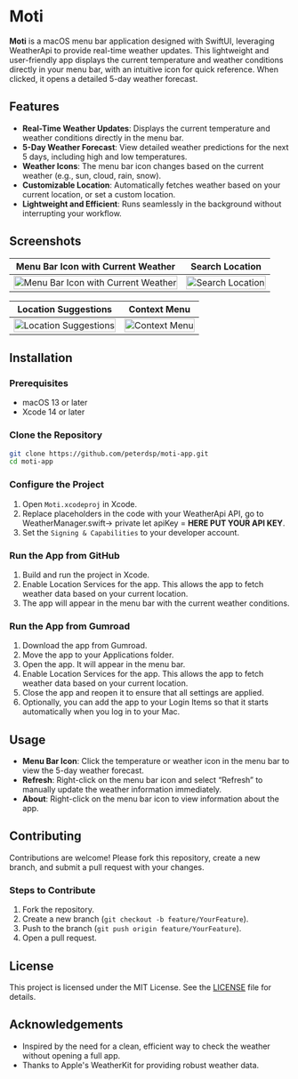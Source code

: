 # Moti

**Moti** is a macOS menu bar application designed with SwiftUI, leveraging WeatherApi to provide real-time weather updates. This lightweight and user-friendly app displays the current temperature and weather conditions directly in your menu bar, with an intuitive icon for quick reference. When clicked, it opens a detailed 5-day weather forecast.

## Features

- **Real-Time Weather Updates**: Displays the current temperature and weather conditions directly in the menu bar.
- **5-Day Weather Forecast**: View detailed weather predictions for the next 5 days, including high and low temperatures.
- **Weather Icons**: The menu bar icon changes based on the current weather (e.g., sun, cloud, rain, snow).
- **Customizable Location**: Automatically fetches weather based on your current location, or set a custom location.
- **Lightweight and Efficient**: Runs seamlessly in the background without interrupting your workflow.

## Screenshots

| Menu Bar Icon with Current Weather | Search Location |
|-----------------------------------|-----------------|
| <img src="https://github.com/user-attachments/assets/be44f179-4bfd-4c35-84ee-11cc7b03cc60" width="100%" alt="Menu Bar Icon with Current Weather"> | <img src="https://github.com/user-attachments/assets/d4386844-d221-4745-8654-3950f485244d" width="100%" alt="Search Location"> |

| Location Suggestions | Context Menu |
|----------------------|--------------|
| <img src="https://github.com/user-attachments/assets/d65e5c4d-fc79-48bb-821f-ccb747c60c6a" width="100%" alt="Location Suggestions"> | <img src="https://github.com/user-attachments/assets/7c62fe5f-b088-4348-b902-e09f181e01b4" width="100%" alt="Context Menu"> |

## Installation

### Prerequisites

- macOS 13 or later
- Xcode 14 or later

### Clone the Repository

```bash
git clone https://github.com/peterdsp/moti-app.git
cd moti-app
```

### Configure the Project

1. Open `Moti.xcodeproj` in Xcode.
2. Replace placeholders in the code with your WeatherApi API, go to WeatherManager.swift-> private let apiKey = **HERE PUT YOUR API KEY**.
3. Set the `Signing & Capabilities` to your developer account.

### Run the App from GitHub

1. Build and run the project in Xcode.
2. Enable Location Services for the app. This allows the app to fetch weather data based on your current location.
3. The app will appear in the menu bar with the current weather conditions. 

### Run the App from Gumroad

1. Download the app from Gumroad.
2. Move the app to your Applications folder.
3. Open the app. It will appear in the menu bar.
4. Enable Location Services for the app. This allows the app to fetch weather data based on your current location.
5. Close the app and reopen it to ensure that all settings are applied.
6. Optionally, you can add the app to your Login Items so that it starts automatically when you log in to your Mac.

## Usage

- **Menu Bar Icon**: Click the temperature or weather icon in the menu bar to view the 5-day weather forecast.
- **Refresh**: Right-click on the menu bar icon and select “Refresh” to manually update the weather information immediately.
- **About**: Right-click on the menu bar icon to view information about the app.

## Contributing

Contributions are welcome! Please fork this repository, create a new branch, and submit a pull request with your changes.

### Steps to Contribute

1. Fork the repository.
2. Create a new branch (`git checkout -b feature/YourFeature`).
3. Push to the branch (`git push origin feature/YourFeature`).
4. Open a pull request.

## License

This project is licensed under the MIT License. See the [LICENSE](LICENSE) file for details.

## Acknowledgements

- Inspired by the need for a clean, efficient way to check the weather without opening a full app.
- Thanks to Apple's WeatherKit for providing robust weather data.
